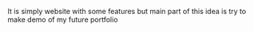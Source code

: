  It is simply website with some features but main part of this idea is try to make demo of my future portfolio
